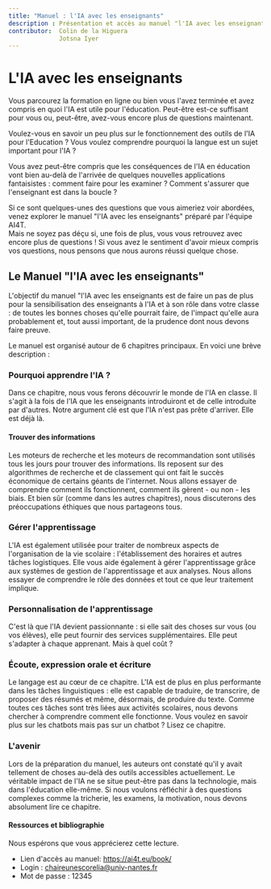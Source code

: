 ```yaml
---
title: "Manuel : l'IA avec les enseignants"
description : Présentation et accès au manuel "l'IA avec les enseignants".
contributor:  Colin de la Higuera
              Jotsna Iyer
---
```

# L'IA avec les enseignants

Vous parcourez la formation en ligne ou bien vous l'avez terminée et avez compris en quoi l'IA est utile pour l'éducation. Peut-être est-ce suffisant pour vous ou, peut-être, avez-vous encore plus de questions maintenant.

Voulez-vous en savoir un peu plus sur le fonctionnement des outils de l'IA pour l'Education ? Vous voulez comprendre pourquoi la langue est un sujet important pour l'IA ?

Vous avez peut-être compris que les conséquences de l'IA en éducation vont bien au-delà de l'arrivée de quelques nouvelles applications fantaisistes : comment faire pour les examiner ? Comment s'assurer que l'enseignant est dans la boucle ?

Si ce sont quelques-unes des questions que vous aimeriez voir abordées, venez explorer le manuel "l'IA avec les enseignants" préparé par l'équipe AI4T.  
Mais ne soyez pas déçu si, une fois de plus, vous vous retrouvez avec encore plus de questions ! Si vous avez le sentiment d'avoir mieux compris vos questions, nous pensons que nous aurons réussi quelque chose.

## Le Manuel "l'IA avec les enseignants"

L'objectif du manuel "l'IA avec les enseignants est de faire un pas de plus pour la sensibilisation des enseignants à l'IA et à son rôle dans votre classe : de toutes les bonnes choses qu'elle pourrait faire, de l'impact qu'elle aura probablement et, tout aussi important, de la prudence dont nous devons faire preuve.

Le manuel est organisé autour de 6 chapitres principaux. En voici une brève description :

### Pourquoi apprendre l'IA ?

Dans ce chapitre, nous vous ferons découvrir le monde de l'IA en classe.
Il s'agit à la fois de l'IA que les enseignants introduiront et de celle introduite par d'autres. Notre argument clé est que l'IA n'est pas prête d'arriver. Elle est déjà là.

#### Trouver des informations

Les moteurs de recherche et les moteurs de recommandation sont utilisés tous les jours pour trouver des informations. Ils reposent sur des algorithmes de recherche et de classement qui ont fait le succès économique de certains géants de l'internet. Nous allons essayer de comprendre comment ils fonctionnent, comment ils gèrent - ou non - les biais. Et bien sûr (comme dans les autres chapitres), nous discuterons des préoccupations éthiques que nous partageons tous.

### Gérer l'apprentissage

L'IA est également utilisée pour traiter de nombreux aspects de l'organisation de la vie scolaire : l'établissement des horaires et autres tâches logistiques. Elle vous aide également à gérer l'apprentissage grâce aux systèmes de gestion de l'apprentissage et aux analyses. Nous allons essayer de comprendre le rôle des données et tout ce que leur traitement implique.

### Personnalisation de l'apprentissage

C'est là que l'IA devient passionnante : si elle sait des choses sur vous (ou vos élèves), elle peut fournir des services supplémentaires. Elle peut s'adapter à chaque apprenant. Mais à quel coût ?

### Écoute, expression orale et écriture

Le langage est au cœur de ce chapitre. L'IA est de plus en plus performante dans les tâches linguistiques : elle est capable de traduire, de transcrire, de proposer des résumés et même, désormais, de produire du texte. Comme toutes ces tâches sont très liées aux activités scolaires, nous devons chercher à comprendre comment elle fonctionne. Vous voulez en savoir plus sur les chatbots mais pas sur un chatbot ? Lisez ce chapitre.

### L'avenir

Lors de la préparation du manuel, les auteurs ont constaté qu'il y avait tellement de choses au-delà des outils accessibles actuellement. Le véritable impact de l'IA ne se situe peut-être pas dans la technologie, mais dans l'éducation elle-même. Si nous voulons réfléchir à des questions complexes comme la tricherie, les examens, la motivation, nous devons absolument lire ce chapitre.

#### Ressources et bibliographie

Nous espérons que vous apprécierez cette lecture.  
- Lien d'accès au manuel: https://ai4t.eu/book/
- Login : chaireunescorelia@univ-nantes.fr
- Mot de passe : 12345
